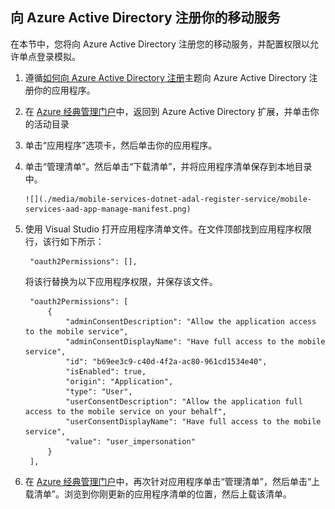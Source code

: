 ## <a name="register-mobile-service-aad"></a>向 Azure Active Directory 注册你的移动服务


在本节中，您将向 Azure Active Directory 注册您的移动服务，并配置权限以允许单点登录模拟。

1. 遵循[如何向 Azure Active Directory 注册]主题向 Azure Active Directory 注册你的应用程序。

2. 在 [Azure 经典管理门户](https://manage.windowsazure.cn/)中，返回到 Azure Active Directory 扩展，并单击你的活动目录

3. 单击“应用程序”选项卡，然后单击你的应用程序。

4. 单击“管理清单”。然后单击“下载清单”，并将应用程序清单保存到本地目录中。

       ![](./media/mobile-services-dotnet-adal-register-service/mobile-services-aad-app-manage-manifest.png)

5. 使用 Visual Studio 打开应用程序清单文件。在文件顶部找到应用程序权限行，该行如下所示：

        "oauth2Permissions": [],

    将该行替换为以下应用程序权限，并保存该文件。

        "oauth2Permissions": [
            {
                "adminConsentDescription": "Allow the application access to the mobile service",
                "adminConsentDisplayName": "Have full access to the mobile service",
                "id": "b69ee3c9-c40d-4f2a-ac80-961cd1534e40",
                "isEnabled": true,
                "origin": "Application",
                "type": "User",
                "userConsentDescription": "Allow the application full access to the mobile service on your behalf",
                "userConsentDisplayName": "Have full access to the mobile service",
                "value": "user_impersonation"
            }
        ],

6. 在 [Azure 经典管理门户](https://manage.windowsazure.cn/)中，再次针对应用程序单击“管理清单”，然后单击“上载清单”。浏览到你刚更新的应用程序清单的位置，然后上载该清单。

<!-- URLs. -->
[如何向 Azure Active Directory 注册]: /zh-cn/documentation/articles/mobile-services-how-to-register-active-directory-authentication/

<!---HONumber=Mooncake_0118_2016-->